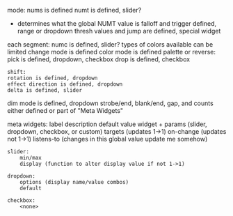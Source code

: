 mode:
nums is defined
numt is defined, slider?
  - determines what the global NUMT value is
falloff and trigger defined, range or dropdown
thresh values and jump are defined, special widget

each segment:
numc is defined, slider?
types of colors available can be limited
change mode is defined
color mode is defined
    palette or reverse:
    pick is defined, dropdown, checkbox
    drop is defined, checkbox

    shift:
    rotation is defined, dropdown
    effect direction is defined, dropdown
    delta is defined, slider

dim mode is defined, dropdown
strobe/end, blank/end, gap, and counts either defined or part of "Meta Widgets"

meta widgets:
    label
    description
    default value
    widget + params (slider, dropdown, checkbox, or custom)
    targets (updates 1->1)
    on-change (updates not 1->1)
    listens-to (changes in this global value update me somehow)

    slider:
        min/max
        display (function to alter display value if not 1->1)

    dropdown:
        options (display name/value combos)
        default

    checkbox:
        <none>


